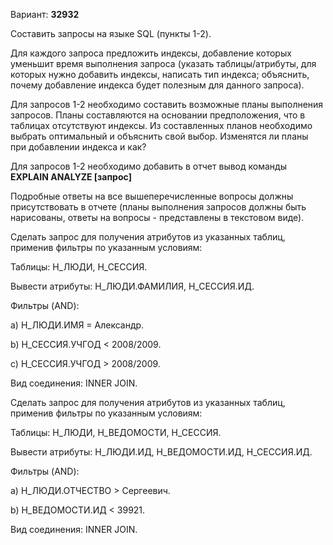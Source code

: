 Вариант: **32932**

Составить запросы на языке SQL (пункты 1-2).

Для каждого запроса предложить индексы, добавление которых уменьшит время выполнения запроса (указать таблицы/атрибуты, для которых нужно добавить индексы, написать тип индекса; объяснить, почему добавление индекса будет полезным для данного запроса).

Для запросов 1-2 необходимо составить возможные планы выполнения запросов. Планы составляются на основании предположения, что в таблицах отсутствуют индексы. Из составленных планов необходимо выбрать оптимальный и объяснить свой выбор.
Изменятся ли планы при добавлении индекса и как?

Для запросов 1-2 необходимо добавить в отчет вывод команды **EXPLAIN ANALYZE [запрос]**

Подробные ответы на все вышеперечисленные вопросы должны присутствовать в отчете (планы выполнения запросов должны быть нарисованы, ответы на вопросы - представлены в текстовом виде).

Сделать запрос для получения атрибутов из указанных таблиц, применив фильтры по указанным условиям:

Таблицы: Н_ЛЮДИ, Н_СЕССИЯ.

Вывести атрибуты: Н_ЛЮДИ.ФАМИЛИЯ, Н_СЕССИЯ.ИД.

Фильтры (AND):

a) Н_ЛЮДИ.ИМЯ = Александр.

b) Н_СЕССИЯ.УЧГОД < 2008/2009.

c) Н_СЕССИЯ.УЧГОД > 2008/2009.

Вид соединения: INNER JOIN.


Сделать запрос для получения атрибутов из указанных таблиц, применив фильтры по указанным условиям:

Таблицы: Н_ЛЮДИ, Н_ВЕДОМОСТИ, Н_СЕССИЯ.

Вывести атрибуты: Н_ЛЮДИ.ИД, Н_ВЕДОМОСТИ.ИД, Н_СЕССИЯ.ИД.

Фильтры (AND):

a) Н_ЛЮДИ.ОТЧЕСТВО > Сергеевич.

b) Н_ВЕДОМОСТИ.ИД < 39921.

Вид соединения: INNER JOIN.
